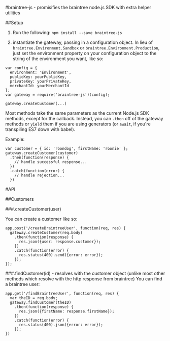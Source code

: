 #braintree-js - promisifies the braintree node.js SDK with extra helper utilities

##Setup

1. Run the following:
`npm install --save braintree-js`

2. instantiate the gateway, passing in a configuration object. In lieu of `braintree.Environment.Sandbox` or `braintree.Environment.Production`, just set the environment property on your configuration object to the string of the environment you want, like so:

```
var config = {
  environment: 'Environment',
  publicKey: yourPublicKey,
  privateKey: yourPrivateKey,
  merchantId: yourMerchantId
};
var gateway = require('braintree-js')(config);

gateway.createCustomer(...)
```

Most methods take the same parameters as the current Node.js SDK methods, except for the callback. Instead, you can `.then` off of the gateway methods or `yield` them if you are using generators (or `await`, if you're transpiling ES7 down with babel).

Example:

```
var customer = { id: 'roondog', firstName: 'roonie' };
gateway.createCustomer(customer)
  .then(function(response) {
    // handle successful response...
  })
  .catch(function(error) {
    // handle rejection...
  })
```
#API

##Customers

###.createCustomer(user)

You can create a customer like so:

```
app.post('/createBraintreeUser', function(req, res) {
  gateway.createCustomer(req.body)
    .then(function(response) {
      res.json({user: response.customer});
    })
    .catch(function(error) {
      res.status(400).send({error: error});
    });
});
```

###.findCustomer(id) - resolves with the customer object (unlike most other methods which resolve with the http response from braintree)
You can find a braintree user:

```
app.get('/findBraintreeUser', function(req, res) {
  var theID = req.body;
  gateway.findCustomer(theID)
    .then(function(response) {
      res.json({firstName: response.firstName});
    })
    .catch(function(error) {
      res.status(400).json({error: error});
    });
})
```

